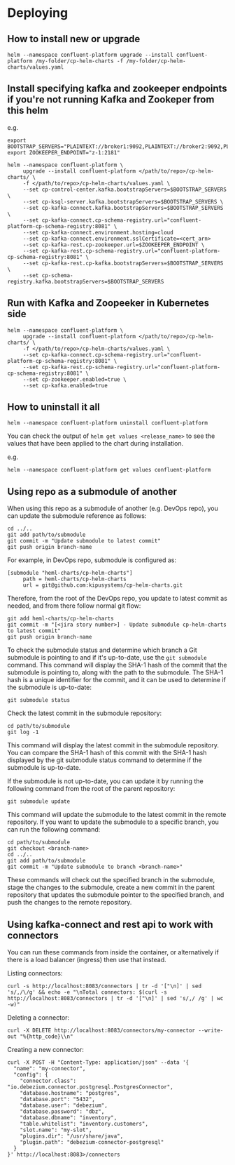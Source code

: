 # Deploying

## How to install new or upgrade

```shell
helm --namespace confluent-platform upgrade --install confluent-platform /my-folder/cp-helm-charts -f /my-folder/cp-helm-charts/values.yaml
```

## Install specifying kafka and zookeeper endpoints if you're not running Kafka and Zookeper from this helm

e.g.

```shell
export BOOTSTRAP_SERVERS="PLAINTEXT://broker1:9092,PLAINTEXT://broker2:9092,PLAINTEXT://broker3:9092"
export ZOOKEEPER_ENDPOINT="z-1:2181"

helm --namespace confluent-platform \
     upgrade --install confluent-platform </path/to/repo>/cp-helm-charts/ \
     -f </path/to/repo>/cp-helm-charts/values.yaml \
     --set cp-control-center.kafka.bootstrapServers=$BOOTSTRAP_SERVERS \
     --set cp-ksql-server.kafka.bootstrapServers=$BOOTSTRAP_SERVERS \
     --set cp-kafka-connect.kafka.bootstrapServers=$BOOTSTRAP_SERVERS \
     --set cp-kafka-connect.cp-schema-registry.url="confluent-platform-cp-schema-registry:8081" \
     --set cp-kafka-connect.environment.hosting=cloud
     --set cp-kafka-connect.environment.sslCertificate=<cert_arn>
     --set cp-kafka-rest.cp-zookeeper.url=$ZOOKEEPER_ENDPOINT \
     --set cp-kafka-rest.cp-schema-registry.url="confluent-platform-cp-schema-registry:8081" \
     --set cp-kafka-rest.cp-kafka.bootstrapServers=$BOOTSTRAP_SERVERS \
     --set cp-schema-registry.kafka.bootstrapServers=$BOOTSTRAP_SERVERS
```

## Run with Kafka and Zoopeeker in Kubernetes side

```shell
helm --namespace confluent-platform \
     upgrade --install confluent-platform </path/to/repo>/cp-helm-charts/ \
     -f </path/to/repo>/cp-helm-charts/values.yaml \
     --set cp-kafka-connect.cp-schema-registry.url="confluent-platform-cp-schema-registry:8081" \
     --set cp-kafka-rest.cp-schema-registry.url="confluent-platform-cp-schema-registry:8081" \
     --set cp-zookeeper.enabled=true \
     --set cp-kafka.enabled=true
```

## How to uninstall it all

```shell
helm --namespace confluent-platform uninstall confluent-platform
```

You can check the output of `helm get values <release_name>` to see the values that have been applied to the chart during installation.

e.g.

```shell
helm --namespace confluent-platform get values confluent-platform
```

## Using repo as a submodule of another

When using this repo as a submodule of another (e.g. DevOps repo), you can update the submodule reference as follows:

```shell
cd ../..
git add path/to/submodule
git commit -m "Update submodule to latest commit"
git push origin branch-name
```

For example, in DevOps repo, submodule is configured as:

```shell
[submodule "heml-charts/cp-helm-charts"]
     path = heml-charts/cp-helm-charts
     url = git@github.com:kipusystems/cp-helm-charts.git
```

Therefore, from the root of the DevOps repo, you update to latest commit as needed, and from there follow normal git flow:

```shell
git add heml-charts/cp-helm-charts
git commit -m "[<jira story number>] - Update submodule cp-helm-charts to latest commit"
git push origin branch-name
```

To check the submodule status and determine which branch a Git submodule is pointing to and if it's up-to-date, use the `git submodule` command. This command will display the SHA-1 hash of the commit that the submodule is pointing to, along with the path to the submodule. The SHA-1 hash is a unique identifier for the commit, and it can be used to determine if the submodule is up-to-date:

```shell
git submodule status
```

Check the latest commit in the submodule repository:

```shell
cd path/to/submodule
git log -1
```

This command will display the latest commit in the submodule repository. You can compare the SHA-1 hash of this commit with the SHA-1 hash displayed by the git submodule status command to determine if the submodule is up-to-date.

If the submodule is not up-to-date, you can update it by running the following command from the root of the parent repository:

```shell
git submodule update
```

This command will update the submodule to the latest commit in the remote repository. If you want to update the submodule to a specific branch, you can run the following command:

```shell
cd path/to/submodule
git checkout <branch-name>
cd ../..
git add path/to/submodule
git commit -m "Update submodule to branch <branch-name>"
```

These commands will check out the specified branch in the submodule, stage the changes to the submodule, create a new commit in the parent repository that updates the submodule pointer to the specified branch, and push the changes to the remote repository.

## Using kafka-connect and rest api to work with connectors

You can run these commands from inside the container, or alternatively if there is a load balancer (ingress) then use that instead.

Listing connectors:

```shell
curl -s http://localhost:8083/connectors | tr -d '["\n]' | sed 's/,/\/g' && echo -e "\nTotal connectors: $(curl -s http://localhost:8083/connectors | tr -d '["\n]' | sed 's/,/ /g' | wc -w)"
```

Deleting a connector:

```shell
curl -X DELETE http://localhost:8083/connectors/my-connector --write-out "%{http_code}\\n"
```

Creating a new connector:

```shell
curl -X POST -H "Content-Type: application/json" --data '{
  "name": "my-connector",
  "config": {
    "connector.class": "io.debezium.connector.postgresql.PostgresConnector",
    "database.hostname": "postgres",
    "database.port": "5432",
    "database.user": "debezium",
    "database.password": "dbz",
    "database.dbname": "inventory",
    "table.whitelist": "inventory.customers",
    "slot.name": "my-slot",
    "plugins.dir": "/usr/share/java",
    "plugin.path": "debezium-connector-postgresql"
  }
}' http://localhost:8083>/connectors
```

